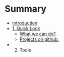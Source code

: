 # Summary

* [Introduction](README.md)
* [1. Quick Look](Quick_Look/quick_look.md)
   * [What we can do?](Quick_Look/what_we_can_do.md)
   * [Projects on github.](Quick_Look/projects_on_github.md)
* 2. Tools

